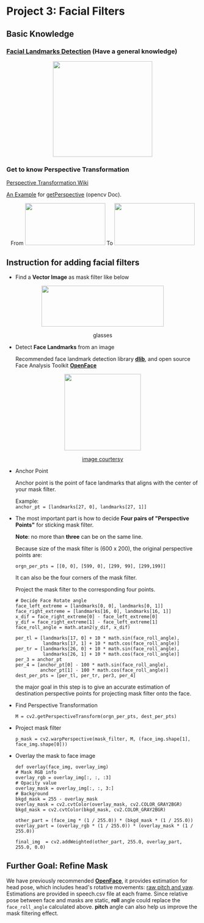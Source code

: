 # Project 3: Facial Filters
## Basic Knowledge
### [Facial Landmarks Detection](https://www.pyimagesearch.com/2018/04/02/faster-facial-landmark-detector-with-dlib/) (Have a general knowledge)

<p align="center">
  <img width="260" height="250" src="https://cdn-images-1.medium.com/max/1600/1*96UT-D8uSXjlnyvs9DZTog.png">
</p>


### Get to know Perspective Transformation
[Perspective Transformation Wiki](https://en.wikipedia.org/wiki/Transformation_matrix#Perspective_projection)

[An Example](https://www.pyimagesearch.com/2014/08/25/4-point-opencv-getperspective-transform-example/) for [getPerspective](https://docs.opencv.org/2.4/modules/imgproc/doc/geometric_transformations.html?highlight=warpaffine#getperspectivetransform/) (opencv Doc).
<p align="center"> 
  From
  <img width="210" height="110" src="https://i.stack.imgur.com/kC92d.png">
  To
  <img width="210" height="110" src="https://i.stack.imgur.com/neFe9.png">
</p>



## Instruction for adding facial filters
* Find a **Vector Image** as mask filter like below 
<p align="center">
  <img width="320" height="107" src="https://cdn-images-1.medium.com/max/1600/1*ETBZMTHMEmk9n-fPdQO2vA.png">
  <div align="center">glasses</div>
</p>

* Detect **Face Landmarks** from an image

  Recommended face landmark detection library **[dlib](https://github.com/davisking/dlib)**, and open source Face Analysis Toolkit **[OpenFace](https://github.com/TadasBaltrusaitis/OpenFace)**
<p align="center">
  <img width="200" height="200" src="https://1.bp.blogspot.com/-KWPRPli4qpE/WltxsJkPhRI/AAAAAAAAA4w/HU9hXyrUoZIwG2lmvVqdCLdcXXHtcN7XACK4BGAYYCw/s1600/Screenshot%2Bfrom%2B2018-01-14%2B09-43-26.png">
  <div align=center>

  [image courtersy](http://blog.dlib.net/2018/01/correctly-mirroring-datasets.html)
  </div>
</p>

* Anchor Point

  Anchor point is the point of face landmarks that aligns with the center of your mask filter.

  Example:  
``
anchor_pt = [landmarks[27, 0], landmarks[27, 1]]
``

* The most important part is how to decide **Four pairs of "Perspective Points"** for sticking mask filter.

  **Note**: no more than **three** can be on the same line.

  Because size of the mask filter is (600 x 200), the original perspective points are:
  ```
  orgn_per_pts = [[0, 0], [599, 0], [299, 99], [299,199]]
  ```
  It can also be the four corners of the mask filter.

  Project the mask filter to the corresponding four points.
  ```
  # Decide Face Rotate angle
  face_left_extreme = [landmarks[0, 0], landmarks[0, 1]]
  face_right_extreme = [landmarks[16, 0], landmarks[16, 1]]
  x_dif = face_right_extreme[0] - face_left_extreme[0]
  y_dif = face_right_extreme[1] - face_left_extreme[1]
  face_roll_angle = math.atan2(y_dif, x_dif)

  per_tl = [landmarks[17, 0] + 10 * math.sin(face_roll_angle), 
            landmarks[17, 1] + 10 * math.cos(face_roll_angle)]
  per_tr = [landmarks[26, 0] + 10 * math.sin(face_roll_angle),
            landmarks[26, 1] + 10 * math.cos(face_roll_angle)]
  per_3 = anchor_pt
  per_4 = [anchor_pt[0] - 100 * math.sin(face_roll_angle),
           anchor_pt[1] - 100 * math.cos(face_roll_angle)]
  dest_per_pts = [per_tl, per_tr, per3, per_4]
  ```
  the major goal in this step is to give an accurate estimation of destination perspective points for projecting mask filter onto the face.
* Find Perspective Transformation
  ```
  M = cv2.getPerspectiveTransform(orgn_per_pts, dest_per_pts)
  ```

* Project mask filter
  ```
  p_mask = cv2.warpPerspective(mask_filter, M, (face_img.shape[1], face_img.shape[0]))
  ```

* Overlay the mask to face image
  ```
  def overlay(face_img, overlay_img)
  # Mask RGB info
  overlay_rgb = overlay_img[:, :, :3]
  # Opacity value
  overlay_mask = overlay_img[:, :, 3:]
  # Background
  bkgd_mask = 255 - overlay_mask
  overlay_mask = cv2.cvtColor(overlay_mask, cv2.COLOR_GRAY2BGR)
  bkgd_mask = cv2.cvtColor(bkgd_mask, cv2.COLOR_GRAY2BGR)

  other_part = (face_img * (1 / 255.0)) * (bkgd_mask * (1 / 255.0))
  overlay_part = (overlay_rgb * (1 / 255.0)) * (overlay_mask * (1 / 255.0))

  final_img  = cv2.addWeighted(other_part, 255.0, overlay_part, 255.0, 0.0)
  ```

## Further Goal: Refine Mask
We have previously recommended **[OpenFace](https://github.com/TadasBaltrusaitis/OpenFace)**, it provides estimation for head pose, which includes head's rotative movements: [raw pitch and yaw](https://www.researchgate.net/figure/Orientation-of-the-head-in-terms-of-pitch-roll-and-yaw-movements-describing-the-three_fig1_279291928). Estimations are provided in speech.csv file at each frame. Since relative pose between face and masks are static, **roll** angle could replace the ``face_roll_angle`` calculated above. **pitch** angle can also help us improve the mask filtering effect.
